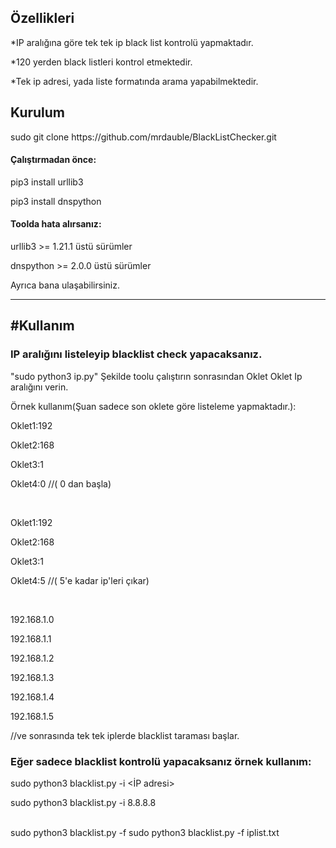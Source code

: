 <h2>Özellikleri</h2>
<p>*IP aralığına göre tek tek ip black list kontrolü yapmaktadır.</p>
<p> *120 yerden  black listleri kontrol etmektedir.</p>
 <p> *Tek ip adresi, yada liste formatında arama yapabilmektedir.</p>
   <h2>Kurulum</h2>
  sudo git clone https://github.com/mrdauble/BlackListChecker.git
  
  
<h4>Çalıştırmadan önce:</h4>

 pip3 install urllib3 
 
 pip3 install dnspython
 
 
<h4>Toolda hata alırsanız:</h4>

urllib3 >= 1.21.1 üstü sürümler

dnspython >= 2.0.0 üstü sürümler

Ayrıca bana ulaşabilirsiniz.
_____________________
<h2>#Kullanım</h2>

<h3>IP aralığını listeleyip blacklist check yapacaksanız.</h3>

"sudo python3 ip.py" Şekilde toolu çalıştırın sonrasından Oklet Oklet Ip aralığını verin.

Örnek kullanım(Şuan sadece son oklete göre listeleme yapmaktadır.):

Oklet1:192

Oklet2:168

Oklet3:1

Oklet4:0 //( 0 dan başla)

<br>

Oklet1:192

Oklet2:168

Oklet3:1

Oklet4:5 //( 5'e kadar ip'leri çıkar)

<br>

192.168.1.0

192.168.1.1

192.168.1.2

192.168.1.3

192.168.1.4

192.168.1.5

//ve sonrasında tek tek iplerde blacklist taraması başlar.

<h3>Eğer sadece blacklist kontrolü yapacaksanız örnek kullanım:</h3>

sudo python3 blacklist.py -i <İP adresi>

sudo python3 blacklist.py -i 8.8.8.8

<br>
sudo python3 blacklist.py -f <ip.txt (Liste Şeklinde İp adresi kontrolü)

sudo python3 blacklist.py -f iplist.txt




